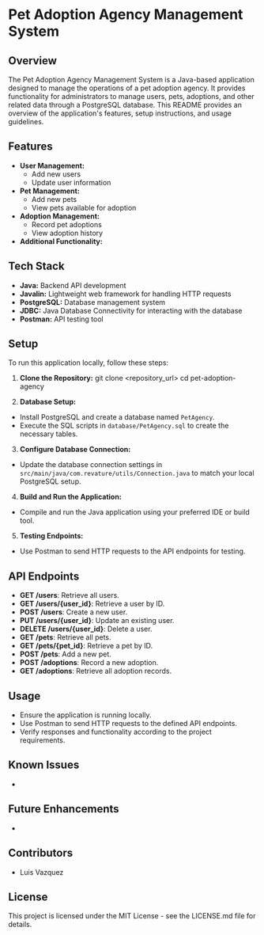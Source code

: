 # Pet Adoption Agency Management System

## Overview
The Pet Adoption Agency Management System is a Java-based application designed to manage the operations of a pet adoption agency. It provides functionality for administrators to manage users, pets, adoptions, and other related data through a PostgreSQL database. This README provides an overview of the application's features, setup instructions, and usage guidelines.

## Features
- **User Management:**
  - Add new users
  - Update user information
- **Pet Management:**
  - Add new pets
  - View pets available for adoption
- **Adoption Management:**
  - Record pet adoptions
  - View adoption history
- **Additional Functionality:**
  

## Tech Stack
- **Java:** Backend API development
- **Javalin:** Lightweight web framework for handling HTTP requests
- **PostgreSQL:** Database management system
- **JDBC:** Java Database Connectivity for interacting with the database
- **Postman:** API testing tool

## Setup
To run this application locally, follow these steps:

1. **Clone the Repository:**
git clone <repository_url>
cd pet-adoption-agency

2. **Database Setup:**
- Install PostgreSQL and create a database named `PetAgency`.
- Execute the SQL scripts in `database/PetAgency.sql` to create the necessary tables.

3. **Configure Database Connection:**
- Update the database connection settings in `src/main/java/com.revature/utils/Connection.java` to match your local PostgreSQL setup.

4. **Build and Run the Application:**
- Compile and run the Java application using your preferred IDE or build tool.

5. **Testing Endpoints:**
- Use Postman to send HTTP requests to the API endpoints for testing.

## API Endpoints
- **GET /users**: Retrieve all users.
- **GET /users/{user_id}**: Retrieve a user by ID.
- **POST /users**: Create a new user.
- **PUT /users/{user_id}**: Update an existing user.
- **DELETE /users/{user_id}**: Delete a user.
- **GET /pets**: Retrieve all pets.
- **GET /pets/{pet_id}**: Retrieve a pet by ID.
- **POST /pets**: Add a new pet.
- **POST /adoptions**: Record a new adoption.
- **GET /adoptions**: Retrieve all adoption records.

## Usage
- Ensure the application is running locally.
- Use Postman to send HTTP requests to the defined API endpoints.
- Verify responses and functionality according to the project requirements.

## Known Issues
-

## Future Enhancements
- 

## Contributors
- Luis Vazquez

## License
This project is licensed under the MIT License - see the LICENSE.md file for details.
